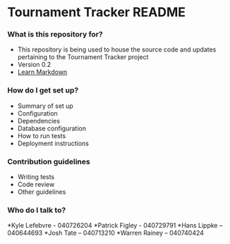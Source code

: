 # Tournament Tracker README #

### What is this repository for? ###

* This repository is being used to house the source code and updates pertaining to the Tournament Tracker project
* Version 0.2
* [Learn Markdown](https://bitbucket.org/tutorials/markdowndemo)

### How do I get set up? ###

* Summary of set up
* Configuration
* Dependencies
* Database configuration
* How to run tests
* Deployment instructions

### Contribution guidelines ###

* Writing tests
* Code review
* Other guidelines

### Who do I talk to? ###

*Kyle Lefebvre - 040726204
*Patrick Figley - 040729791
*Hans Lippke – 040644693
*Josh Tate – 040713210
*Warren Rainey – 040740424